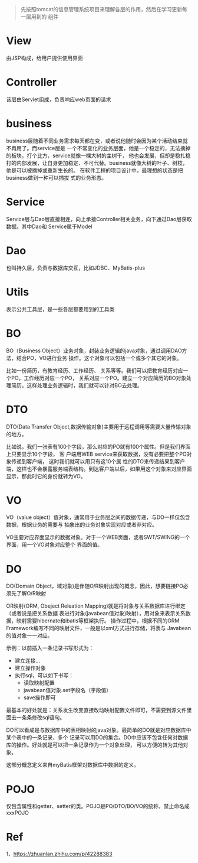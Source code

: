 > 先按照tomcat的信息管理系统项目来理解各层的作用，然后在学习更新每一层用到的
> 组件

# View

由JSP构成，给用户提供使用界面

# Controller

该层由Servlet组成，负责响应web页面的请求

# business

business层随着不同业务需求每天都在变，或者说他随时会因为某个活动结束就不再用了。而service层是
一个不常变化的业务层面，他是一个稳定的，无法摘掉的板块。打个比方，service就像一棵大树的主树干，
他也会发展，但却是稳扎稳打的内部发展，让自身更加稳定、不可代替。business就像大树的叶子、树枝，
他是可以被摘掉或重新生长的。 在软件工程的项目设计中，最理想的状态是把business做到一种可以插拔
式的业务形态。

# Service

Service层与Dao层直接相连，向上承接Controller相关业务，向下通过Dao层获取数据。其中Dao和
Service属于Model

# Dao

也叫持久层，负责与数据库交互，比如JDBC、MyBatis-plus

# Utils

表示公共工具层，是一些各层都要用到的工具类

# BO

BO（Business Object）业务对象，封装业务逻辑的java对象，通过调用DAO方法，结合PO，VO进行业务
操作。这个对象可以包括一个或多个其它的对象。

比如一份简历，有教育经历、工作经历、 关系等等。我们可以把教育经历对应一个PO，工作经历对应一个PO，
关系对应一个PO。建立一个对应简历的BO对象处理简历。这样处理业务逻辑时，我们就可以针对BO去处理。

# DTO

DTO(Data Transfer Object,数据传输对象)主要用于远程调用等需要大量传输对象的地方。

比如说，我们一张表有100个字段，那么对应的PO就有100个属性。但是我们界面上只要显示10个字段， 客
户端用WEB service来获取数据，没有必要把整个PO对象传递到客户端， 这时我们就可以用只有这10个属
性的DTO来传递结果到客户端，这样也不会暴露服务端表结构。到达客户端以后，如果用这个对象来对应界面
显示，那此时它的身份就转为VO。

# VO

VO（value object）值对象，通常用于业务层之间的数据传递，与DO一样仅包含数据，根据业务的需要与
抽象出的业务对象实现对应或者非对应。

VO主要对应界面显示的数据对象。对于一个WEB页面，或者SWT/SWING的一个界面，用一个VO对象对应整个
界面的值。

# DO

DO(Domain Object，域对象)是伴随O/R映射出现的概念，因此，想要链接PO必须先了解O/R映射

OR映射(ORM, Obeject Releation Mapping)就是将对象与关系数据库进行绑定（或者说是把关系数据
表进行对象(javabean值对象)映射），用对象来表示关系数据，映射需要hibernate和ibatis等框架执行。
操作过程中，根据不同的ORM Framework编写不同的映射文件，一般是以xml方式进行存储，将表与
Javabean的值对象一一对应。

示例：以前插入一条记录书写形式为：

- 建立连接...
- 建立操作对象
- 执行sql，可以如下书写：
    - 读取映射配置
    - javabean值对象.set字段名（字段值）
    - save操作即可
  
最基本的好处就是：关系发生改变直接改动映射配置文件即可，不需要到源文件里面去一条条修改sql语句。

DO可以看成是与数据库中的表相映射的java对象。最简单的DO就是对应数据库中某个表中的一条记录，多个
记录可以用DO的集合。DO中应该不包含任何对数据库的操作。好处就是可以把一条记录作为一个对象处理，
可以方便的转为其他对象。

这部分概念定义来自myBatis框架对数据库中数据的定义。

# POJO

仅包含属性和getter、setter的类。POJO是PO/DTO/BO/VO的统称，禁止命名成xxxPOJO

# Ref

1、https://zhuanlan.zhihu.com/p/42288383

